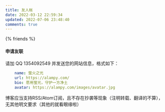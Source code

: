 ```yaml
---
title: 友人帐
date: 2022-03-12 22:59:34
updated: 2022-07-06 23:48:40
comments: true
---
```

{% friends %}
#### 申请友联
请加 QQ 1354092549 并发送您的网站信息，格式如下：
```yaml
    name: 萤火之光
    url: https://alampy.com/
    bio: 愿用萤光，守护一方净土
    avatar: https://alampy.com/images/avatar.jpg
``` 
博客应当支持RSS/Atom订阅，且不存在抄袭等现象（注明转载、翻译的不算），无其他明文要求（其他的就看眼缘啦）